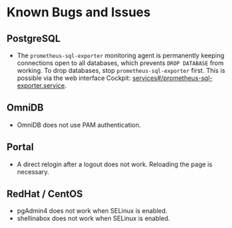# Known Bugs and Issues

## PostgreSQL

  * The `prometheus-sql-exporter` monitoring agent is permanently keeping
    connections open to all databases, which prevents `DROP DATABASE` from
    working. To drop databases, stop `prometheus-sql-exporter` first.
    This is possible via the web interface Cockpit: [services#/prometheus-sql-exporter.service](/system/services#/prometheus-sql-exporter.service).

## OmniDB

  * OmniDB does not use PAM authentication.

## Portal

  * A direct relogin after a logout does not work. Reloading the page is necessary.

## RedHat / CentOS

  * pgAdmin4 does not work when SELinux is enabled.
  * shellinabox does not work when SELinux is enabled.
